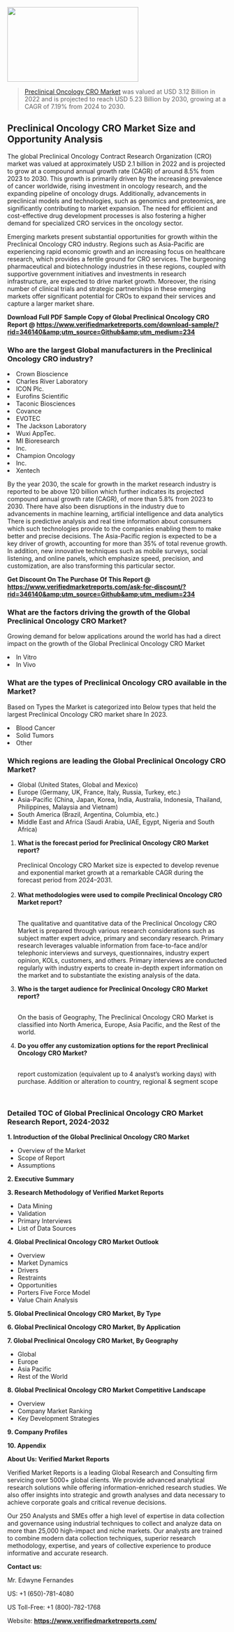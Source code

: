 <img src="https://ffe5etoiles.com/wp-content/uploads/2024/12/MST1-300x171.png" alt="" width="300" height="171" class="alignnone size-medium wp-image-20088" /><blockquote><p><p><a href="https://www.verifiedmarketreports.com/download-sample/?rid=346140&utm_source=Github&utm_medium=234" target="_blank">Preclinical Oncology CRO Market</a> was valued at USD 3.12 Billion in 2022 and is projected to reach USD 5.23 Billion by 2030, growing at a CAGR of 7.19% from 2024 to 2030.</p></blockquote><p><h2>Preclinical Oncology CRO Market Size and Opportunity Analysis</h2><p>The global Preclinical Oncology Contract Research Organization (CRO) market was valued at approximately USD 2.1 billion in 2022 and is projected to grow at a compound annual growth rate (CAGR) of around 8.5% from 2023 to 2030. This growth is primarily driven by the increasing prevalence of cancer worldwide, rising investment in oncology research, and the expanding pipeline of oncology drugs. Additionally, advancements in preclinical models and technologies, such as genomics and proteomics, are significantly contributing to market expansion. The need for efficient and cost-effective drug development processes is also fostering a higher demand for specialized CRO services in the oncology sector.</p><p>Emerging markets present substantial opportunities for growth within the Preclinical Oncology CRO industry. Regions such as Asia-Pacific are experiencing rapid economic growth and an increasing focus on healthcare research, which provides a fertile ground for CRO services. The burgeoning pharmaceutical and biotechnology industries in these regions, coupled with supportive government initiatives and investments in research infrastructure, are expected to drive market growth. Moreover, the rising number of clinical trials and strategic partnerships in these emerging markets offer significant potential for CROs to expand their services and capture a larger market share.</p></p><p class=""><strong>Download Full PDF Sample Copy of Global Preclinical Oncology CRO Report @ <a href="https://www.verifiedmarketreports.com/download-sample/?rid=346140&amp;utm_source=Github&amp;utm_medium=234" target="_blank">https://www.verifiedmarketreports.com/download-sample/?rid=346140&amp;utm_source=Github&amp;utm_medium=234</a></strong></p><h3 id="" class="">Who are the largest Global manufacturers in the Preclinical Oncology CRO industry?</h3><p><li>Crown Bioscience</li><li> Charles River Laboratory</li><li> ICON Plc.</li><li> Eurofins Scientific</li><li> Taconic Biosciences</li><li> Covance</li><li> EVOTEC</li><li> The Jackson Laboratory</li><li> Wuxi AppTec.</li><li> MI Bioresearch</li><li> Inc.</li><li> Champion Oncology</li><li> Inc.</li><li> Xentech</li></p><div class=""><div class="" dir="" data-message-author-role="" data-message-id="" data-message-model-slug=""><div class=""><div class=""><div class=""><div class="" dir="" data-message-author-role="" data-message-id="" data-message-model-slug=""><div class=""><div class=""><p>By the year 2030, the scale for growth in the market research industry is reported to be above 120 billion which further indicates its projected compound annual growth rate (CAGR), of more than 5.8% from 2023 to 2030. There have also been disruptions in the industry due to advancements in machine learning, artificial intelligence and data analytics There is predictive analysis and real time information about consumers which such technologies provide to the companies enabling them to make better and precise decisions. The Asia-Pacific region is expected to be a key driver of growth, accounting for more than 35% of total revenue growth. In addition, new innovative techniques such as mobile surveys, social listening, and online panels, which emphasize speed, precision, and customization, are also transforming this particular sector.</p><p><strong>Get Discount On The Purchase Of This Report @&nbsp; <a href="https://www.verifiedmarketreports.com/ask-for-discount/?rid=346140&amp;utm_source=Github&amp;utm_medium=234" target="_blank">https://www.verifiedmarketreports.com/ask-for-discount/?rid=346140&amp;utm_source=Github&amp;utm_medium=234</a></strong></p></div></div></div></div></div></div></div></div><h3 id="" class="">What are the factors driving the growth of the Global Preclinical Oncology CRO Market?</h3><p id="" class="">Growing demand for below applications around the world has had a direct impact on the growth of the Global Preclinical Oncology CRO Market</p><p id="" class=""><li>In Vitro</li><li> In Vivo</li></p><h3 id="" class="">What are the types of Preclinical Oncology CRO available in the Market?</h3><p id="" class="">Based on Types the Market is categorized into Below types that held the largest Preclinical Oncology CRO market share In 2023.</p><p id="" class=""><li>Blood Cancer</li><li> Solid Tumors</li><li> Other</li></p><h3 id="" class="">Which regions are leading the Global Preclinical Oncology CRO Market?</h3><ul><li>Global (United States, Global and Mexico)</li><li>Europe (Germany, UK, France, Italy, Russia, Turkey, etc.)</li><li>Asia-Pacific (China, Japan, Korea, India, Australia, Indonesia, Thailand, Philippines, Malaysia and Vietnam)</li><li>South America (Brazil, Argentina, Columbia, etc.)</li><li>Middle East and Africa (Saudi Arabia, UAE, Egypt, Nigeria and South Africa)</li></ul><p><ol><li><strong>What is the forecast period for Preclinical Oncology CRO Market report?<br /></strong><br /><span data-sheets-root="1" data-sheets-value="{&quot;1&quot;:2,&quot;2&quot;:&quot;XXXX size is expected to develop revenue and exponential market growth at a remarkable CAGR during the forecast period from 2024&ndash;2030.&quot;}" data-sheets-userformat="{&quot;2&quot;:12674,&quot;4&quot;:{&quot;1&quot;:2,&quot;2&quot;:16776960},&quot;10&quot;:2,&quot;11&quot;:0,&quot;15&quot;:&quot;Arial&quot;,&quot;16&quot;:12}">Preclinical Oncology CRO Market size is expected to develop revenue and exponential market growth at a remarkable CAGR during the forecast period from 2024&ndash;2031.</span><br /><br /></li><li><strong>What methodologies were used to compile Preclinical Oncology CRO Market report?<br /><br /></strong><p>The qualitative and quantitative data of the&nbsp;Preclinical Oncology CRO Market is prepared through various research considerations such as subject matter expert advice, primary and secondary research. Primary research leverages valuable information from face-to-face and/or telephonic interviews and surveys, questionnaires, industry expert opinion, KOLs, customers, and others. Primary interviews are conducted regularly with industry experts to create in-depth expert information on the market and to substantiate the existing analysis of the data.&nbsp;</p></li><li><strong>Who is the target audience for Preclinical Oncology CRO Market report?<br /><br /></strong><p>On the basis of Geography, The&nbsp;Preclinical Oncology CRO Market is classified into North America, Europe, Asia Pacific, and the Rest of the world.</p></li><li><strong>Do you offer any customization options for the report Preclinical Oncology CRO Market?<br /><br /></strong><p>report customization (equivalent up to 4 analyst&rsquo;s working days) with purchase. Addition or alteration to country, regional &amp; segment scope</p><p>&nbsp;</p></li></ol></p><h3 id="" class="">Detailed TOC of Global Preclinical Oncology CRO Market Research Report, 2024-2032</h3><p id="" class=""><strong>1. Introduction of the Global Preclinical Oncology CRO Market</strong></p><ul><li>Overview of the Market</li><li>Scope of Report</li><li>Assumptions</li></ul><p id="" class=""><strong>2. Executive Summary</strong></p><p id="" class=""><strong>3. Research Methodology of&nbsp;Verified Market Reports</strong></p><ul><li>Data Mining</li><li>Validation</li><li>Primary Interviews</li><li>List of Data Sources</li></ul><p id="" class=""><strong>4. Global Preclinical Oncology CRO Market Outlook</strong></p><ul><li>Overview</li><li>Market Dynamics</li><li>Drivers</li><li>Restraints</li><li>Opportunities</li><li>Porters Five Force Model</li><li>Value Chain Analysis</li></ul><p id="" class=""><strong>5. Global Preclinical Oncology CRO Market, By&nbsp;Type</strong></p><p id="" class=""><strong>6. Global Preclinical Oncology CRO Market, By Application</strong></p><p id="" class=""><strong>7. Global Preclinical Oncology CRO Market, By Geography</strong></p><ul><li>Global</li><li>Europe</li><li>Asia Pacific</li><li>Rest of the World</li></ul><p id="" class=""><strong>8. Global Preclinical Oncology CRO Market Competitive Landscape</strong></p><ul><li>Overview</li><li>Company Market Ranking</li><li>Key Development Strategies</li></ul><p id="" class=""><strong>9. Company Profiles</strong></p><p id="" class=""><strong>10. Appendix</strong></p><p id="" class=""><strong>About Us: Verified Market Reports</strong></p><p id="" class="">Verified Market Reports is a leading Global Research and Consulting firm servicing over 5000+ global clients. We provide advanced analytical research solutions while offering information-enriched research studies. We also offer insights into strategic and growth analyses and data necessary to achieve corporate goals and critical revenue decisions.</p><p id="" class="">Our 250 Analysts and SMEs offer a high level of expertise in data collection and governance using industrial techniques to collect and analyze data on more than 25,000 high-impact and niche markets. Our analysts are trained to combine modern data collection techniques, superior research methodology, expertise, and years of collective experience to produce informative and accurate research.</p><p id="" class=""><strong>Contact us:</strong></p><p id="" class="">Mr. Edwyne Fernandes</p><p id="" class="">US: +1 (650)-781-4080</p><p id="" class="">US Toll-Free: +1 (800)-782-1768</p><p id="" class="">Website: <a target="" data-test-app-aware-link=""><strong>https://www.verifiedmarketreports.com/</strong></a></p>
